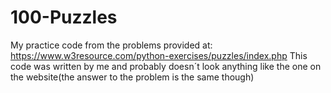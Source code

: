 # 100-Puzzles
My practice code from the problems provided at: https://www.w3resource.com/python-exercises/puzzles/index.php
This code was written by me and probably doesn´t look anything like the one on the website(the answer to the problem is the same though)
